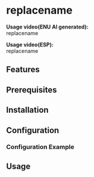 # replacename

**Usage video(ENU AI generated):** <br> 
replacename

**Usage video(ESP):** <br> 
replacename<br>

## Features

## Prerequisites

## Installation

## Configuration

### Configuration Example

## Usage
